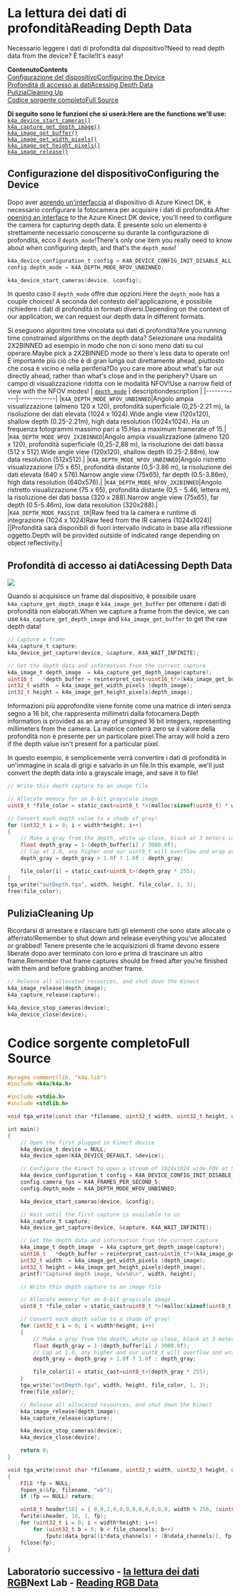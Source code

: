 # <a name="reading-depth-data"></a><span data-ttu-id="82056-101">La lettura dei dati di profondità</span><span class="sxs-lookup"><span data-stu-id="82056-101">Reading Depth Data</span></span>

<span data-ttu-id="82056-102">Necessario leggere i dati di profondità dal dispositivo?</span><span class="sxs-lookup"><span data-stu-id="82056-102">Need to read depth data from the device?</span></span> <span data-ttu-id="82056-103">È facile!</span><span class="sxs-lookup"><span data-stu-id="82056-103">It's easy!</span></span>

<span data-ttu-id="82056-104">**Contenuto**</span><span class="sxs-lookup"><span data-stu-id="82056-104">**Contents**</span></span>  
[<span data-ttu-id="82056-105">Configurazione del dispositivo</span><span class="sxs-lookup"><span data-stu-id="82056-105">Configuring the Device</span></span>](#Configuring-the-Device)  
[<span data-ttu-id="82056-106">Profondità di accesso ai dati</span><span class="sxs-lookup"><span data-stu-id="82056-106">Acessing Depth Data</span></span>](#Acessing-Depth-Data)  
[<span data-ttu-id="82056-107">Pulizia</span><span class="sxs-lookup"><span data-stu-id="82056-107">Cleaning Up</span></span>](#Cleaning-Up)  
[<span data-ttu-id="82056-108">Codice sorgente completo</span><span class="sxs-lookup"><span data-stu-id="82056-108">Full Source</span></span>](#Full-Source)  

<span data-ttu-id="82056-109">**Di seguito sono le funzioni che si userà:**</span><span class="sxs-lookup"><span data-stu-id="82056-109">**Here are the functions we'll use:**</span></span>  
[`k4a_device_start_cameras()`](https://review.docs.microsoft.com/en-us/azurekinect/api/k4a-device-start-cameras)  
[`k4a_capture_get_depth_image()`](https://review.docs.microsoft.com/en-us/azurekinect/api/k4a-capture-get-depth-image)  
[`k4a_image_get_buffer()`](https://review.docs.microsoft.com/en-us/azurekinect/api/k4a-image-get-buffer)  
[`k4a_image_get_width_pixels()`](https://review.docs.microsoft.com/en-us/azurekinect/api/k4a-image-get-width-pixels)  
[`k4a_image_get_height_pixels()`](https://review.docs.microsoft.com/en-us/azurekinect/api/k4a-image-get-height-pixels)  
[`k4a_image_release()`](https://review.docs.microsoft.com/en-us/azurekinect/api/k4a-image-release)  

## <a name="configuring-the-device"></a><span data-ttu-id="82056-110">Configurazione del dispositivo</span><span class="sxs-lookup"><span data-stu-id="82056-110">Configuring the Device</span></span>

<span data-ttu-id="82056-111">Dopo aver [aprendo un'interfaccia]() al dispositivo di Azure Kinect DK, è necessario configurare la fotocamera per acquisire i dati di profondità.</span><span class="sxs-lookup"><span data-stu-id="82056-111">After [opening an interface]() to the Azure Kinect DK device, you'll need to configure the camera for capturing depth data.</span></span> <span data-ttu-id="82056-112">È presente solo un elemento è strettamente necessario conoscerne su durante la configurazione di profondità, ecco il `depth_mode`!</span><span class="sxs-lookup"><span data-stu-id="82056-112">There's only one item you really need to know about when configuring depth, and that's the `depth_mode`!</span></span>

```C
k4a_device_configuration_t config = K4A_DEVICE_CONFIG_INIT_DISABLE_ALL;
config.depth_mode = K4A_DEPTH_MODE_NFOV_UNBINNED;

k4a_device_start_cameras(device, &config);
```

<span data-ttu-id="82056-113">In questo caso il `depth_mode` offre due opzioni.</span><span class="sxs-lookup"><span data-stu-id="82056-113">Here the `depth_mode` has a couple choices!</span></span> <span data-ttu-id="82056-114">A seconda del contesto dell'applicazione, è possibile richiedere i dati di profondità in formati diversi.</span><span class="sxs-lookup"><span data-stu-id="82056-114">Depending on the context of our application, we can request our depth data in different formats.</span></span>

<span data-ttu-id="82056-115">Si eseguono algoritmi time vincolata sui dati di profondità?</span><span class="sxs-lookup"><span data-stu-id="82056-115">Are you running time constrained algorithms on the depth data?</span></span> <span data-ttu-id="82056-116">Selezionare una modalità 2X2BINNED ad esempio in modo che non ci sono meno dati su cui operare.</span><span class="sxs-lookup"><span data-stu-id="82056-116">Maybe pick a 2X2BINNED mode so there's less data to operate on!</span></span> <span data-ttu-id="82056-117">È importante più ciò che è di gran lunga out direttamente ahead, piuttosto che cosa è vicino e nella periferia?</span><span class="sxs-lookup"><span data-stu-id="82056-117">Do you care more about what's far out directly ahead, rather than what's close and in the periphery?</span></span> <span data-ttu-id="82056-118">Usare un campo di visualizzazione ridotta con le modalità NFOV!</span><span class="sxs-lookup"><span data-stu-id="82056-118">Use a narrow field of view with the NFOV modes!</span></span>
| [`depth_mode`](https://review.docs.microsoft.com/en-us/azurekinect/api/k4a-depth-mode-t) | <span data-ttu-id="82056-119">description</span><span class="sxs-lookup"><span data-stu-id="82056-119">description</span></span> |
|------------|-------------|
|`K4A_DEPTH_MODE_WFOV_UNBINNED`|<span data-ttu-id="82056-120">Angolo ampia visualizzazione (almeno 120 x 120), profondità superficiale (0,25-2.21 m), la risoluzione dei dati elevata (1024 x 1024).</span><span class="sxs-lookup"><span data-stu-id="82056-120">Wide angle view (120x120), shallow depth (0.25-2.21m), high data resolution (1024x1024).</span></span> <span data-ttu-id="82056-121">Ha un frequenza fotogrammi massimo pari a 15.</span><span class="sxs-lookup"><span data-stu-id="82056-121">Has a maximum framerate of 15.</span></span>|
|`K4A_DEPTH_MODE_WFOV_2X2BINNED`|<span data-ttu-id="82056-122">Angolo ampia visualizzazione (almeno 120 x 120), profondità superficiale (0,25-2,88 m), la risoluzione dei dati bassa (512 x 512).</span><span class="sxs-lookup"><span data-stu-id="82056-122">Wide angle view (120x120), shallow depth (0.25-2.88m), low data resolution (512x512).</span></span>|
|`K4A_DEPTH_MODE_NFOV_UNBINNED`|<span data-ttu-id="82056-123">Angolo ristretto visualizzazione (75 x 65), profondità distante (0,5-3.86 m), la risoluzione dei dati elevata (640 x 576).</span><span class="sxs-lookup"><span data-stu-id="82056-123">Narrow angle view (75x65), far depth (0.5-3.86m), high data resolution (640x576).</span></span>|
|`K4A_DEPTH_MODE_NFOV_2X2BINNED`|<span data-ttu-id="82056-124">Angolo ristretto visualizzazione (75 x 65), profondità distante (0,5 - 5.46, lettera m), la risoluzione dei dati bassa (320 x 288).</span><span class="sxs-lookup"><span data-stu-id="82056-124">Narrow angle view (75x65), far depth (0.5-5.46m), low data resolution (320x288).</span></span>|
|`K4A_DEPTH_MODE_PASSIVE_IR`|<span data-ttu-id="82056-125">Raw feed tra la camera e runtime di integrazione (1024 x 1024)</span><span class="sxs-lookup"><span data-stu-id="82056-125">Raw feed from the IR camera (1024x1024)</span></span>|
||<span data-ttu-id="82056-126">Profondità sarà disponibili di fuori intervallo indicato in base alla riflessione oggetto.</span><span class="sxs-lookup"><span data-stu-id="82056-126">Depth will be provided outside of indicated range depending on object reflectivity.</span></span>|

## <a name="acessing-depth-data"></a><span data-ttu-id="82056-127">Profondità di accesso ai dati</span><span class="sxs-lookup"><span data-stu-id="82056-127">Acessing Depth Data</span></span>

![](img/Depth.png)

<span data-ttu-id="82056-128">Quando si acquisisce un frame dal dispositivo, è possibile usare `k4a_capture_get_depth_image` e `k4a_image_get_buffer` per ottenere i dati di profondità non elaborati.</span><span class="sxs-lookup"><span data-stu-id="82056-128">When we capture a frame from the device, we can use `k4a_capture_get_depth_image` and `k4a_image_get_buffer` to get the raw depth data!</span></span>

```C
// Capture a frame
k4a_capture_t capture;
k4a_device_get_capture(device, &capture, K4A_WAIT_INFINITE);

// Get the depth data and information from the current capture
k4a_image_t depth_image  = k4a_capture_get_depth_image(capture);
uint16_t   *depth_buffer = reinterpret_cast<uint16_t*>(k4a_image_get_buffer(depth_image));
int32_t width  = k4a_image_get_width_pixels (depth_image);
int32_t height = k4a_image_get_height_pixels(depth_image);
```

<span data-ttu-id="82056-129">Informazioni più approfondite viene fornite come una matrice di interi senza segno a 16 bit, che rappresenta millimetri dalla fotocamera.</span><span class="sxs-lookup"><span data-stu-id="82056-129">Depth information is provided as an array of unsigned 16 bit integers, representing millimeters from the camera.</span></span> <span data-ttu-id="82056-130">La matrice conterrà zero se il valore della profondità non è presente per un particolare pixel.</span><span class="sxs-lookup"><span data-stu-id="82056-130">The array will hold a zero if the depth value isn't present for a particular pixel.</span></span>

<span data-ttu-id="82056-131">In questo esempio, è semplicemente verrà convertire i dati di profondità in un'immagine in scala di grigi e salvarlo in un file.</span><span class="sxs-lookup"><span data-stu-id="82056-131">In this example, we'll just convert the depth data into a grayscale image, and save it to file!</span></span>

```C
// Write this depth capture to an image file

// Allocate memory for an 8-bit grayscale image
uint8_t *file_color = static_cast<uint8_t *>(malloc(sizeof(uint8_t) * width*height));

// Convert each depth value to a shade of gray!
for (int32_t i = 0; i < width*height; i++)
{
    // Make a gray from the depth, white up close, black at 3 meters in the distance
    float depth_gray = 1-(depth_buffer[i] / 3000.0f);
    // Cap at 1.0, any higher and our uint8_t will overflow and wrap around
    depth_gray = depth_gray > 1.0f ? 1.0f : depth_gray;

    file_color[i] = static_cast<uint8_t>(depth_gray * 255);
}
tga_write("outDepth.tga", width, height, file_color, 1, 3);
free(file_color);
```

## <a name="cleaning-up"></a><span data-ttu-id="82056-132">Pulizia</span><span class="sxs-lookup"><span data-stu-id="82056-132">Cleaning Up</span></span>

<span data-ttu-id="82056-133">Ricordarsi di arrestare e rilasciare tutti gli elementi che sono state allocate o afferrato!</span><span class="sxs-lookup"><span data-stu-id="82056-133">Remember to shut down and release everything you've allocated or grabbed!</span></span> <span data-ttu-id="82056-134">Tenere presente che le acquisizioni di frame devono essere liberate dopo aver terminato con loro e prima di trascinare un altro frame.</span><span class="sxs-lookup"><span data-stu-id="82056-134">Remember that frame captures should be freed after you're finished with them and before grabbing another frame.</span></span>

```C
// Release all allocated resources, and shut down the Kinect
k4a_image_release(depth_image);
k4a_capture_release(capture);

k4a_device_stop_cameras(device);
k4a_device_close(device);
```

# <a name="full-source"></a><span data-ttu-id="82056-135">Codice sorgente completo</span><span class="sxs-lookup"><span data-stu-id="82056-135">Full Source</span></span>

```C
#pragma comment(lib, "k4a.lib")
#include <k4a/k4a.h>

#include <stdio.h>
#include <stdlib.h>

void tga_write(const char *filename, uint32_t width, uint32_t height, uint8_t *data_bgra, uint8_t data_channels, uint8_t file_channels);

int main()
{
    // Open the first plugged in Kinect device
    k4a_device_t device = NULL;
    k4a_device_open(K4A_DEVICE_DEFAULT, &device);

    // Configure the Kinect to open a stream of 1024x1024 wide FOV at 5 frames per second
    k4a_device_configuration_t config = K4A_DEVICE_CONFIG_INIT_DISABLE_ALL;
    config.camera_fps = K4A_FRAMES_PER_SECOND_5;
    config.depth_mode = K4A_DEPTH_MODE_WFOV_UNBINNED;

    k4a_device_start_cameras(device, &config);

    // Wait until the first capture is available to us
    k4a_capture_t capture;
    k4a_device_get_capture(device, &capture, K4A_WAIT_INFINITE);

    // Get the depth data and information from the current capture
    k4a_image_t depth_image  = k4a_capture_get_depth_image(capture);
    uint16_t   *depth_buffer = reinterpret_cast<uint16_t*>(k4a_image_get_buffer(depth_image));
    int32_t width  = k4a_image_get_width_pixels (depth_image);
    int32_t height = k4a_image_get_height_pixels(depth_image);
    printf("Captured depth image, %dx%d\n", width, height);

    // Write this depth capture to an image file

    // Allocate memory for an 8-bit grayscale image
    uint8_t *file_color = static_cast<uint8_t *>(malloc(sizeof(uint8_t) * width*height));

    // Convert each depth value to a shade of gray!
    for (int32_t i = 0; i < width*height; i++)
    {
        // Make a gray from the depth, white up close, black at 3 meters in the distance
        float depth_gray = 1-(depth_buffer[i] / 3000.0f);
        // Cap at 1.0, any higher and our uint8_t will overflow and wrap around
        depth_gray = depth_gray > 1.0f ? 1.0f : depth_gray;

        file_color[i] = static_cast<uint8_t>(depth_gray * 255);
    }
    tga_write("outDepth.tga", width, height, file_color, 1, 3);
    free(file_color);

    // Release all allocated resources, and shut down the Kinect
    k4a_image_release(depth_image);
    k4a_capture_release(capture);

    k4a_device_stop_cameras(device);
    k4a_device_close(device);

    return 0;
}

void tga_write(const char *filename, uint32_t width, uint32_t height, uint8_t *data_bgra, uint8_t data_channels, uint8_t file_channels)
{
    FILE *fp = NULL;
    fopen_s(&fp, filename, "wb");
    if (fp == NULL) return;

    uint8_t header[18] = { 0,0,2,0,0,0,0,0,0,0,0,0, width % 256, (uint8_t)(width / 256), height % 256, (uint8_t)(height / 256), file_channels * 8u, 0x20 };
    fwrite(&header, 18, 1, fp);
    for (uint32_t i = 0; i < width*height; i++)
        for (uint32_t b = 0; b < file_channels; b++)
            fputc(data_bgra[(i*data_channels) + (b%data_channels)], fp);
    fclose(fp);
}
```

## <a name="next-lab---reading-rgb-datareadcolormd"></a><span data-ttu-id="82056-136">Laboratorio successivo - [la lettura dei dati RGB](ReadColor.md)</span><span class="sxs-lookup"><span data-stu-id="82056-136">Next Lab - [Reading RGB Data](ReadColor.md)</span></span>
